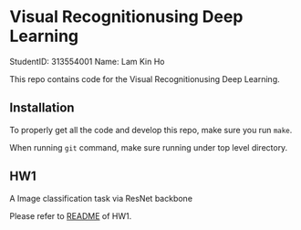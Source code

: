 # Visual Recognitionusing Deep Learning

StudentID: 313554001
Name: Lam Kin Ho

This repo contains code for the Visual Recognitionusing Deep Learning.

## Installation

To properly get all the code and develop this repo, make sure you run `make`.

When running `git` command, make sure running under top level directory.

## HW1

A Image classification task via ResNet backbone

Please refer to [README](py-HW1-Image-Classification/README.md) of HW1.
